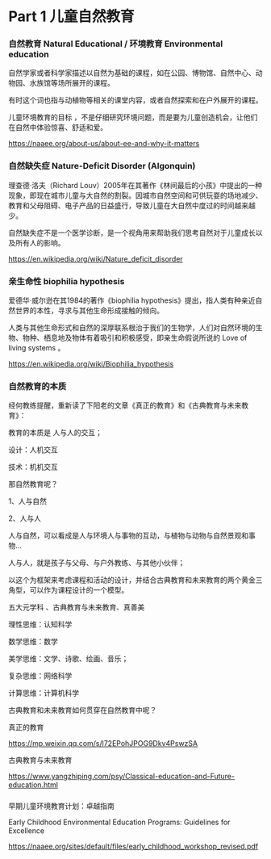 # Part 1  儿童自然教育



### 自然教育 Natural Educational / 环境教育 Environmental education

自然学家或者科学家描述以自然为基础的课程，如在公园、博物馆、自然中心、动物园、水族馆等场所展开的课程。

有时这个词也指与动植物等相关的课堂内容，或者自然探索和在户外展开的课程。

儿童环境教育的目标 ，不是仔细研究环境问题，而是要为儿童创造机会，让他们在自然中体验惊喜、舒适和爱。 

https://naaee.org/about-us/about-ee-and-why-it-matters



### 自然缺失症 Nature-Deficit Disorder (Algonquin)

理查德·洛夫（Richard Louv）2005年在其著作《林间最后的小孩》中提出的一种现象，即现在城市儿童与大自然的割裂。因城市自然空间和可供玩耍的场地减少、教育和父母阻碍、电子产品的日益盛行，导致儿童在大自然中度过的时间越来越少。

自然缺失症不是一个医学诊断，是一个视角用来帮助我们思考自然对于儿童成长以及所有人的影响。

https://en.wikipedia.org/wiki/Nature_deficit_disorder





### 亲生命性 biophilia hypothesis 

爱德华·威尔逊在其1984的著作《biophilia hypothesis》提出，指人类有种亲近自然世界的本性，寻求与其他生命形成接触的倾向。

人类与其他生命形式和自然的深厚联系根治于我们的生物学，人们对自然环境的生物、物种、栖息地及物体有着吸引和积极感受，即亲生命假说所说的 Love of living systems 。

https://en.wikipedia.org/wiki/Biophilia_hypothesis





### 自然教育的本质

经何教练提醒，重新读了下阳老的文章《真正的教育》和《古典教育与未来教育》： 



教育的本质是 人与人的交互； 

设计：人机交互 

技术：机机交互 



那自然教育呢？   

1、人与自然 

2、人与人 

人与自然，可以看成是人与环境人与事物的互动，与植物与动物与自然景观和事物…  

人与人，就是孩子与父母、与户外教练、与其他小伙伴； 



以这个为框架来考虑课程和活动的设计，并结合古典教育和未来教育的两个黄金三角型，可以作为课程设计的一个模型。 



五大元学科 、古典教育与未来教育、真善美 

理性思维：认知科学 

数学思维：数学 

美学思维：文学、诗歌、绘画、音乐； 

复杂思维：网络科学 

计算思维：计算机科学 



古典教育和未来教育如何贯穿在自然教育中呢？ 



真正的教育 

<https://mp.weixin.qq.com/s/l72EPohJPOG9Dkv4PswzSA>

古典教育与未来教育 

<https://www.yangzhiping.com/psy/Classical-education-and-Future-education.html>





### 



早期儿童环境教育计划：卓越指南 

Early Childhood Environmental Education Programs: Guidelines for Excellence 

https://naaee.org/sites/default/files/early_childhood_workshop_revised.pdf